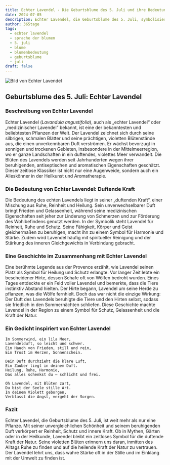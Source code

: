 ```yaml
---
title: Echter Lavendel - Die Geburtsblume des 5. Juli und ihre Bedeutung
date: 2024-07-05
description: Echter Lavendel, die Geburtsblume des 5. Juli, symbolisiert Duftende Kraft. Erfahre mehr über ihre Geschichte, Bedeutung und Symbolik in der Sprache der Blumen.
author: 365tage
tags:
  - echter lavendel
  - sprache der blumen
  - 5. juli
  - blume
  - blumenbedeutung
  - geburtsblume
  - juli
draft: false
---
```


![Bild von Echter Lavendel](https://cdn.pixabay.com/photo/2020/07/08/08/06/flowers-5383054_640.jpg#center)


## Geburtsblume des 5. Juli: Echter Lavendel

### Beschreibung von Echter Lavendel

Echter Lavendel (_Lavandula angustifolia_), auch als „echter Lavendel“ oder „medizinischer Lavendel“ bekannt, ist eine der bekanntesten und beliebtesten Pflanzen der Welt. Der Lavendel zeichnet sich durch seine silbrigen, schmalen Blätter und seine prächtigen, violetten Blütenstände aus, die einen unverkennbaren Duft verströmen. Er wächst bevorzugt in sonnigen und trockenen Gebieten, insbesondere in der Mittelmeerregion, wo er ganze Landschaften in ein duftendes, violettes Meer verwandelt. Die Blüten des Lavendels werden seit Jahrhunderten wegen ihrer beruhigenden, antiseptischen und aromatischen Eigenschaften geschätzt. Dieser zeitlose Klassiker ist nicht nur eine Augenweide, sondern auch ein Alleskönner in der Heilkunst und Aromatherapie.

### Die Bedeutung von Echter Lavendel: Duftende Kraft

Die Bedeutung des echten Lavendels liegt in seiner „duftenden Kraft“, einer Mischung aus Ruhe, Reinheit und Heilung. Sein unverwechselbarer Duft bringt Frieden und Gelassenheit, während seine medizinischen Eigenschaften seit jeher zur Linderung von Schmerzen und zur Förderung des Wohlbefindens genutzt werden. In der Symbolik steht Lavendel für Reinheit, Ruhe und Schutz. Seine Fähigkeit, Körper und Geist gleichermaßen zu beruhigen, macht ihn zu einem Symbol für Harmonie und Stärke. Zudem wird Lavendel häufig mit spiritueller Reinigung und der Stärkung des inneren Gleichgewichts in Verbindung gebracht.

### Eine Geschichte im Zusammenhang mit Echter Lavendel

Eine berühmte Legende aus der Provence erzählt, wie Lavendel seinen Platz als Symbol für Heilung und Schutz erlangte. Vor langer Zeit lebte ein bescheidener Hirte, dessen Schafe oft von Wölfen bedroht wurden. Eines Tages entdeckte er ein Feld voller Lavendel und bemerkte, dass die Tiere instinktiv Abstand hielten. Der Hirte begann, Lavendel um seine Herde zu pflanzen, was die Wölfe fernhielt. Doch das war nicht die einzige Wirkung: Der Duft des Lavendels beruhigte die Tiere und den Hirten selbst, sodass sie friedlich in den Sommernächten schliefen. Diese Geschichte machte Lavendel in der Region zu einem Symbol für Schutz, Gelassenheit und die Kraft der Natur.

### Ein Gedicht inspiriert von Echter Lavendel

```
Im Sommerwind, ein lila Meer,  
Lavendelduft, so leicht und schwer.  
Ein Hauch von Frieden, still und rein,  
Ein Trost im Herzen, Sonnenschein.  

Dein Duft durchzieht die klare Luft,  
Ein Zauber liegt in deinem Duft.  
Heilung, Ruhe, Harmonie,  
Das alles schenkst du – schlicht und frei.  

Oh Lavendel, mit Blüten zart,  
Du bist der Seele stille Art.  
In deinem Violett geborgen,  
Verblasst die Angst, vergeht der Sorgen.  
```

### Fazit

Echter Lavendel, die Geburtsblume des 5. Juli, ist weit mehr als nur eine Pflanze. Mit seiner unvergleichlichen Schönheit und seinem beruhigenden Duft verkörpert er Reinheit, Schutz und innere Kraft. Ob in Mythen, Gärten oder in der Heilkunde, Lavendel bleibt ein zeitloses Symbol für die duftende Kraft der Natur. Seine violetten Blüten erinnern uns daran, inmitten des Alltags Ruhe zu finden und auf die heilende Kraft der Natur zu vertrauen. Der Lavendel lehrt uns, dass wahre Stärke oft in der Stille und im Einklang mit der Umwelt zu finden ist.